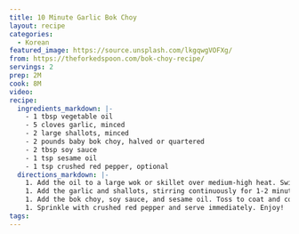 ```yaml
---
title: 10 Minute Garlic Bok Choy
layout: recipe
categories:
  - Korean
featured_image: https://source.unsplash.com/lkgqwgVOFXg/
from: https://theforkedspoon.com/bok-choy-recipe/
servings: 2
prep: 2M
cook: 8M
video:
recipe:
  ingredients_markdown: |-
    - 1 tbsp vegetable oil
    - 5 cloves garlic, minced
    - 2 large shallots, minced
    - 2 pounds baby bok choy, halved or quartered
    - 2 tbsp soy sauce
    - 1 tsp sesame oil
    - 1 tsp crushed red pepper, optional
  directions_markdown: |-
    1. Add the oil to a large wok or skillet over medium-high heat. Swirl to coat the entire surface of the pan.  
    1. Add the garlic and shallots, stirring continuously for 1-2 minutes, or until fragrant.
    1. Add the bok choy, soy sauce, and sesame oil. Toss to coat and cover. Cook for 1-2 minutes, uncover and toss, and then cover and continue to cook until bok choy is cooked to desired doneness (approximately 3-5 minutes more).
    1. Sprinkle with crushed red pepper and serve immediately. Enjoy!
tags:
---
```

